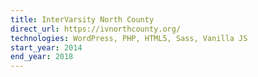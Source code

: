 ```yaml
---
title: InterVarsity North County
direct_url: https://ivnorthcounty.org/
technologies: WordPress, PHP, HTML5, Sass, Vanilla JS
start_year: 2014
end_year: 2018
---
```


